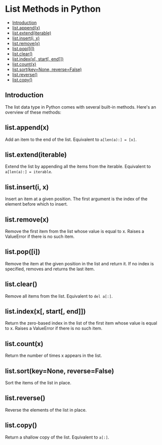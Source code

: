 # List Methods in Python

- [Introduction](#introduction)
- [list.append(x)](#list.append(x))
- [list.extend(iterable)](#extend)
- [list.insert(i, x)](#insert)
- [list.remove(x)](#remove)
- [list.pop([i])](#pop)
- [list.clear()](#clear)
- [list.index(x[, start[, end]])](#index)
- [list.count(x)](#count)
- [list.sort(key=None, reverse=False)](#sort)
- [list.reverse()](#reverse)
- [list.copy()](#list.copy())

## Introduction
The list data type in Python comes with several built-in methods. Here's an overview of these methods:

## list.append(x)
Add an item to the end of the list. Equivalent to `a[len(a):] = [x]`.

## list.extend(iterable)
Extend the list by appending all the items from the iterable. Equivalent to `a[len(a):] = iterable`.

## list.insert(i, x)
Insert an item at a given position. The first argument is the index of the element before which to insert.

## list.remove(x)
Remove the first item from the list whose value is equal to x. Raises a ValueError if there is no such item.

## list.pop([i])
Remove the item at the given position in the list and return it. If no index is specified, removes and returns the last item.

## list.clear()
Remove all items from the list. Equivalent to `del a[:]`.

## list.index(x[, start[, end]])
Return the zero-based index in the list of the first item whose value is equal to x. Raises a ValueError if there is no such item.

## list.count(x)
Return the number of times x appears in the list.

## list.sort(key=None, reverse=False)
Sort the items of the list in place.

## list.reverse()
Reverse the elements of the list in place.

## list.copy()
Return a shallow copy of the list. Equivalent to `a[:]`.


